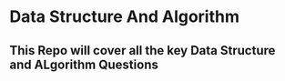 # Data Structure And Algorithm

## This Repo will cover all the key Data Structure and ALgorithm Questions 
